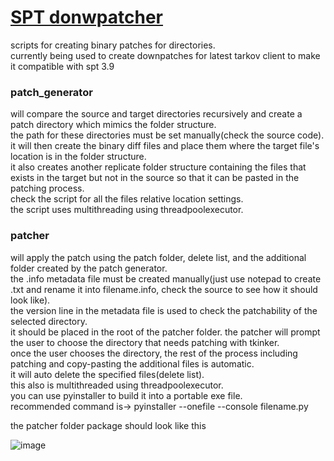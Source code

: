 # [SPT donwpatcher](https://52sierra-main.github.io/spt-3.9.8downpatcher/)

scripts for creating binary patches for directories.  
currently being used to create downpatches for latest tarkov client to make it compatible with spt 3.9

### patch_generator  
will compare the source and target directories recursively and create a patch directory which mimics the folder structure.  
the path for these directories must be set manually(check the source code).  
it will then create the binary diff files and place them where the target file's location is in the folder structure.  
it also creates another replicate folder structure containing the files that exists in the target but not in the source so that it can be pasted in the patching process.  
check the script for all the files relative location settings.  
the script uses multithreading using threadpoolexecutor.  

  
### patcher  
will apply the patch using the patch folder, delete list, and the additional folder created by the patch generator.  
the .info metadata file must be created manually(just use notepad to create .txt and rename it into filename.info, check the source to see how it should look like).  
the version line in the metadata file is used to check the patchability of the selected directory.  
it should be placed in the root of the patcher folder.
the patcher will prompt the user to choose the directory that needs patching with tkinker.  
once the user chooses the directory, the rest of the process including patching and copy-pasting the additional files is automatic.  
it will auto delete the specified files(delete list).  
this also is multithreaded using threadpoolexecutor.  
you can use pyinstaller to build it into a portable exe file.  
recommended command is->  pyinstaller --onefile --console filename.py
  
  
  
the patcher folder package should look like this  
  
![image](https://github.com/user-attachments/assets/5225de4e-e724-48d3-a2b4-dfee109d7482)

